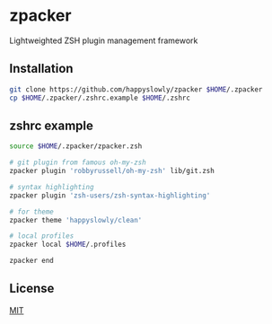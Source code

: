 # zpacker

Lightweighted ZSH plugin management framework

## Installation

```zsh
git clone https://github.com/happyslowly/zpacker $HOME/.zpacker
cp $HOME/.zpacker/.zshrc.example $HOME/.zshrc
```

## zshrc example

```zsh
source $HOME/.zpacker/zpacker.zsh

# git plugin from famous oh-my-zsh
zpacker plugin 'robbyrussell/oh-my-zsh' lib/git.zsh

# syntax highlighting
zpacker plugin 'zsh-users/zsh-syntax-highlighting'

# for theme
zpacker theme 'happyslowly/clean'

# local profiles
zpacker local $HOME/.profiles

zpacker end
```

## License

[MIT](LICENSE.txt)
